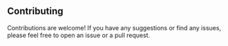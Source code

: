 ## Contributing

Contributions are welcome! If you have any suggestions or find any issues, please feel free to open an issue or a pull request.
